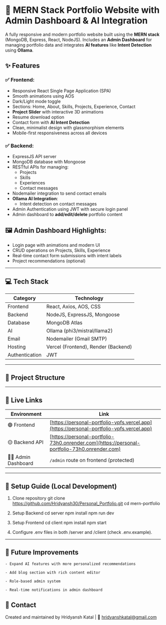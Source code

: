 # 🚀 MERN Stack Portfolio Website with Admin Dashboard & AI Integration

A fully responsive and modern portfolio website built using the **MERN stack** (MongoDB, Express, React, NodeJS). Includes an **Admin Dashboard** for managing portfolio data and integrates **AI features** like **Intent Detection** using **Ollama**.

## ✨ Features

### ✅ Frontend:
- Responsive React Single Page Application (SPA)
- Smooth animations using AOS
- Dark/Light mode toggle
- Sections: Home, About, Skills, Projects, Experience, Contact
- **Project Slider** with interactive 3D animations
- Resume download option
- Contact form with **AI Intent Detection**
- Clean, minimalist design with glassmorphism elements
- Mobile-first responsiveness across all devices

### ✅ Backend:
- ExpressJS API server
- MongoDB database with Mongoose
- RESTful APIs for managing:
    - Projects
    - Skills
    - Experiences
    - Contact messages
- Nodemailer integration to send contact emails
- **Ollama AI Integration**:
    - Intent detection on contact messages
- Admin Authentication using JWT with secure login panel
- Admin dashboard to **add/edit/delete** portfolio content

## 🖼️ Admin Dashboard Highlights:
- Login page with animations and modern UI
- CRUD operations on Projects, Skills, Experience
- Real-time contact form submissions with intent labels
- Project recommendations (optional)

---

## 💻 Tech Stack

| Category | Technology |
|-----------|------------|
| Frontend | React, Axios, AOS, CSS |
| Backend | NodeJS, ExpressJS, Mongoose |
| Database | MongoDB Atlas |
| AI | Ollama (phi3/mistral/llama2) |
| Email | Nodemailer (Gmail SMTP) |
| Hosting | Vercel (Frontend), Render (Backend) |
| Authentication | JWT |

---

## 📁 Project Structure

---

## 🚀 Live Links

| Environment | Link |
|--------------|------|
| 🟣 Frontend | [https://personal-portfolio-vpfs.vercel.app](https://personal-portfolio-vpfs.vercel.app) |
| 🟡 Backend API | [https://personal-portfolio-73h0.onrender.com](https://personal-portfolio-73h0.onrender.com) |
| 🧑‍💻 Admin Dashboard | `/admin` route on frontend (protected) |

---

## 🌟 Setup Guide (Local Development)

1. Clone repository
   git clone https://github.com/Hridyansh30/Personal_Portfolio.git
   cd mern-portfolio

2. Setup Backend
   cd server
   npm install
   npm run dev

3. Setup Frontend
   cd client
   npm install
   npm start

4. Configure .env files in both /server and /client (check .env.example).

---

## 📝 Future Improvements
    - Expand AI features with more personalized recommendations

    - Add blog section with rich content editor

    - Role-based admin system

    - Real-time notifications in admin dashboard

## 📧 Contact
Created and maintained by Hridyansh Katal | 
📩 hridyanshkatal@gmail.com

